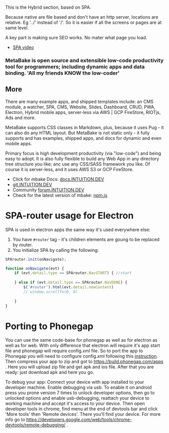 This is the Hybrid section, based on SPA.

Because native are file based and don't have an http server, locations are relative. Eg '../' instead of '/'.
So it is easier if all the screens or pages are at same level.

A key part is making sure SEO works. No mater what page you load.


- [SPA video](http://youtu.be/LHFjjDPlU3A)



### MetaBake is open source and extensible low-code productivity tool for programmers; including dynamic apps and data binding. 'All my friends KNOW the low-coder'


## More

There are many example apps, and shipped templates include: an CMS module, a watcher, SPA, CMS, Website, Slides, Dashboard, CRUD, PWA, Electron, Hybrid mobile apps, server-less via AWS | GCP FireStore, RIOTjs, Ads and more. 


MetaBake supports CSS classes in Markdown, plus, because it uses Pug - it can also do any HTML layout. But MetaBake is not static only - it fully supports and has examples, shipped apps, and docs for dynamic and even mobile apps.


Primary focus is high development productivity (via "low-code") and being easy to adopt. It is also fully flexible to build any Web App in any directory tree structure you like; anc use any CSS/SASS framework you like. Of course it is server-less, and it uses AWS S3 or GCP FireStore.


- Click for mbake Docs: [docs.INTUITION.DEV](http://docs.INTUITION.DEV)
- [git.INTUITION.DEV](http://git.INTUITION.DEV)
- Community [forum.INTUITION.DEV](http://forum.INTUITION.DEV)
- Check for the latest version of mbake: [npm.js](http://www.npmjs.com/package/mbake)


# SPA-router usage for Electron
SPA is used in electron apps the same way it's used everywhere else:

1) You have `#router` tag - it's children elements are goung to be replaced by router.
2) You initialize SPA by calling the following:
```javascript
SPArouter.init(onNavigate);

function onNavigate(evt) {
    if (evt.detail.type == SPArouter.NavSTART) { //start
 
    } else if (evt.detail.type == SPArouter.NavDONE) {
        $('#router').html(evt.detail.newContent)
        // window.scrollTo(0, 0)
        
    }
}
```

# Porting to Phonegap
You can use the same code-base for phonegap as well as for electron as well as for web. With only difference that electron will require it's app start file and phonegap will require config.xml file. So to port the app to Phonegap you will need to configure config.xml following this [instruction](http://docs.phonegap.com/phonegap-build/configuring/).
Then compress your app to zip and got to https://build.phonegap.com/apps . Here you will upload zip file and get apk and ios file. After that you are ready: just download apk and here you go.

To debug your app:
Connect your device with app installed to your developer machine. Enable debugging via usb. To enable it on android press you prone version 7 times to unlock developer options, then go to unlocked options and enable usb-debugging, reattach your device to working machine and accept it's access to your device. 
Then open developer tools in chrome, find menu at the end of devtools bar and click 'More tools' then 'Remote devices'.
There you'll find your device. For more info go to https://developers.google.com/web/tools/chrome-devtools/remote-debugging/ .
